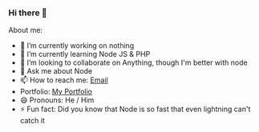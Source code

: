 ### Hi there 👋


<!--**Powerisinschool/powerisinschool** is a ✨ _special_ ✨ repository because its `README.md` (this file) appears on your GitHub profile.-->

About me:

- 🔭 I’m currently working on nothing
- 🌱 I’m currently learning Node JS & PHP
- 👯 I’m looking to collaborate on Anything, though I'm better with node
- 💬 Ask me about Node
- 📫 How to reach me: [Email](contact@toluolagunju04.cf)
- Portfolio: [My Portfolio](toluolagunju.ml)
- 😄 Pronouns: He / Him
- ⚡ Fun fact: Did you know that Node is so fast that even lightning can't catch it
